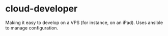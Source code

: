 # cloud-developer

Making it easy to develop on a VPS (for instance, on an iPad). Uses ansible to manage configuration.
